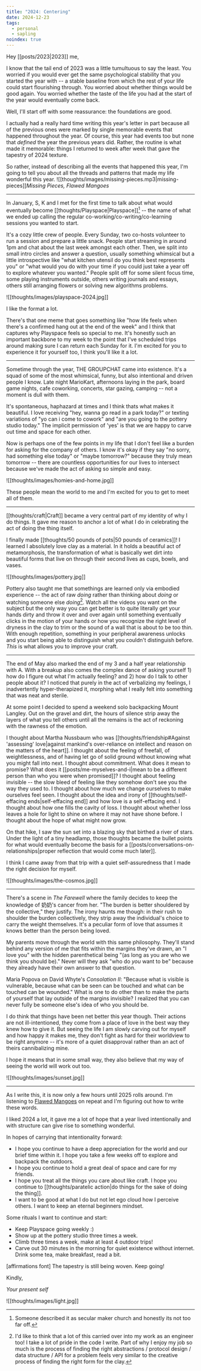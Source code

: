 ```yaml
---
title: "2024: Centering"
date: 2024-12-23
tags:
  - personal
  - sapling
noindex: true
---
```

Hey [[posts/2023|2023]] me,

I know that the tail end of 2023 was a little tumultuous to say the least. You worried if you would ever get the same psychological stability that you started the year with -- a stable baseline from which the rest of your life could start flourishing through. You worried about whether things would be good again. You worried whether the taste of the life you had at the start of the year would eventually come back.

Well, I'll start off with some reassurance: the foundations are good.

I actually had a really hard time writing this year's letter in part because all of the previous ones were marked by single memorable events that happened throughout the year. Of course, this year had events too but none that _defined_ the year the previous years did. Rather, the routine is what made it memorable: things I returned to week after week that gave the tapestry of 2024 texture.

So rather, instead of describing all the events that happened this year, I'm going to tell you about all the threads and patterns that made my life wonderful this year.
![[thoughts/images/missing-pieces.mp3|missing-pieces]]*Missing Pieces, Flawed Mangoes*

---

In January, S, K and I met for the first time to talk about what would eventually become [[thoughts/Playspace|Playspace]][^1] -- the name of what we ended up calling the regular co-working/co-writing/co-learning sessions you wanted to start.

[^1]: Someone described it as secular maker church and honestly its not too far off. 

It's a cozy little crew of people. Every Sunday, two co-hosts volunteer to run a session and prepare a little snack. People start streaming in around 1pm and chat about the last week amongst each other. Then, we split into small intro circles and answer a question, usually something whimsical but a little introspective like "what kitchen utensil do you think best represents you" or "what would you do with your time if you could just take a year off to explore whatever you wanted." People split off for some silent focus time, some playing instruments outside, others writing journals and essays, others still arranging flowers or solving new algorithms problems.

![[thoughts/images/playspace-2024.jpg]]

I like the format a lot. 

There's that one meme that goes something like "how life feels when there's a confirmed hang out at the end of the week" and I think that captures why Playspace feels so special to me. It's honestly such an important backbone to my week to the point that I've scheduled trips around making sure I can return each Sunday for it. I'm excited for you to experience it for yourself too, I think you'll like it a lot.

---

Sometime through the year, THE GROUPCHAT came into existence. It's a squad of some of the most whimsical, funny, but also intentional and driven people I know. Late night MarioKart, afternoons laying in the park, board game nights, cafe coworking, concerts, star gazing, camping -- not a moment is dull with them.

It's spontaneous, haphazard at times and I think thats what makes it beautiful. I love receiving "hey, wanna go read in a park today?" or texting variations of "yo can i come to cowork" and "are you going to the pottery studio today." The implicit permission of 'yes' is that we are happy to carve out time and space for each other.

Now is perhaps one of the few points in my life that I don't feel like a burden for asking for the company of others. I know it's okay if they say "no sorry, had something else today" or "maybe tomorrow?" because they truly mean tomorrow -- there are countless opportunities for our lives to intersect because we've made the act of asking so simple and easy.

![[thoughts/images/homies-and-home.jpg]]

These people mean the world to me and I'm excited for you to get to meet all of them.

---

[[thoughts/craft|Craft]] became a very central part of my identity of why I do things. It gave me reason to anchor a lot of what I do in celebrating the act of doing the thing itself.

I finally made [[thoughts/50 pounds of pots|50 pounds of ceramics]]! I learned I absolutely love clay as a material. In it holds a beautiful act of metamorphosis, the transformation of what is basically wet dirt into beautiful forms that live on through their second lives as cups, bowls, and vases.

![[thoughts/images/pottery.jpg]]

Pottery also taught me that somethings are learned only via embodied experience -- the act of raw *doing* rather than thinking about *doing* or watching someone else *doing*[^2]. Watch all the videos you want on the subject but the only way you can get better is to quite literally get your hands dirty and throw it over and over again until something eventually clicks in the motion of your hands or how you recognize the right level of dryness in the clay to trim or the sound of a wall that is about to be too thin. With enough repetition, something in your peripheral awareness unlocks and you start being able to distinguish what you couldn't distinguish before. *This* is what allows you to improve your craft.

[^2]: I'd like to think that a lot of this carried over into my work as an engineer too! I take a lot of pride in the code I write. Part of why I enjoy my job so much is the process of finding the right abstractions / protocol design / data structure / API for a problem feels very similar to the creative process of finding the right form for the clay.

---

The end of May also marked the end of my 3 and a half year relationship with A. With a breakup also comes the complex dance of asking yourself 1) how do I figure out what I'm actually feeling? and 2) how do I talk to other people about it? I noticed that purely in the act of verbalizing my feelings, I inadvertently hyper-therapized it, morphing what I really felt into something that was neat and sterile.

At some point I decided to spend a weekend solo backpacking Mount Langley. Out on the gravel and dirt, the hours of silence strip away the layers of what you tell others until all the remains is the act of reckoning with the rawness of the emotion.

I thought about Martha Nussbaum who was [[thoughts/friendship#Against 'assessing' love|against mankind's over-reliance on intellect and reason on the matters of the heart]]. I thought about the feeling of freefall, of weightlessness, and of having let go of solid ground without knowing what you might fall into next. I thought about commitment. What does it mean to promise? What does it [[posts/me-myselves-and-i|mean to be a different person than who you were when promised]]? I thought about feeling invisible -- the slow bleed of feeling like they somehow don't see you the way they used to. I thought about how much we change ourselves to make ourselves feel seen. I thought about the idea and irony of [[thoughts/self-effacing ends|self-effacing end]] and how love is a self-effacing end. I thought about how one fills the cavity of loss. I thought about whether loss leaves a hole for light to shine on where it may not have shone before. I thought about the hope of what might now grow.

On that hike, I saw the sun set into a blazing sky that birthed a river of stars. Under the light of a tiny headlamp, those thoughts became the bullet points for what would eventually become the basis for a [[posts/conversations-on-relationships|proper reflection that would come much later]].

I think I came away from that trip with a quiet self-assuredness that I made the right decision for myself.

![[thoughts/images/the-cosmos.jpg]]

---

There's a scene in *The Farewell* where the family decides to keep the knowledge of 奶奶's cancer from her. "The burden is better shouldered by the collective," they justify. The irony haunts me though: in their rush to shoulder the burden collectively, they strip away the individual's choice to carry the weight themselves. It's a peculiar form of love that assumes it knows better than the person being loved.

My parents move through the world with this same philosophy. They'll stand behind any version of me that fits within the margins they've drawn, an "I love you" with the hidden parenthetical being "(as long as you are who we think you should be)." Never will they ask "who do _you_ want to be" because they already have their own answer to that question.

Maria Popova on David Whyte's *Consolation II*: "Because what is visible is vulnerable, because what can be seen can be touched and what can be touched can be wounded." What is one to do other than to make the parts of yourself that lay outside of the margins invisible? I realized that you can never fully be someone else's idea of who you should be. 

I do think that things have been net better this year though. Their actions are not ill-intentioned, they come from a place of love in the best way they knew how to give it. But seeing the life I am slowly carving out for myself and how happy it makes me, they don't fight as hard for their worldview to be right anymore -- it's more of a quiet disapproval rather than an act of theirs cannibalizing mine.

I hope it means that in some small way, they also believe that my way of seeing the world will work out too.

![[thoughts/images/sunset.jpg]]

---

As I write this, it is now only a few hours until 2025 rolls around. I'm listening to [Flawed Mangoes](https://open.spotify.com/artist/4MrQDA45Gd0llLrwFUzimG) on repeat and I'm figuring out how to write these words.

I liked 2024 a lot, it gave me a lot of hope that a year lived intentionally and with structure can give rise to something wonderful.

In hopes of carrying that intentionality forward:

- I hope you continue to have a deep appreciation for the world and our brief time within it. I hope you take a few weeks off to explore and backpack the outdoors.
- I hope you continue to hold a great deal of space and care for my friends.
- I hope you treat all the things you care about like craft. I hope you continue to [[thoughts/paratelic action|do things for the sake of doing the thing]].
- I want to be good at what I do but not let ego cloud how I perceive others. I want to keep an eternal beginners mindset.

Some rituals I want to continue and start:

- Keep Playspace going weekly :)
- Show up at the pottery studio three times a week.
- Climb three times a week, make at least 4 outdoor trips!
- Carve out 30 minutes in the morning for quiet existence without internet. Drink some tea, make breakfast, read a bit.

[affirmations font] The tapestry is still being woven. Keep going!

Kindly,

*Your present self*

![[thoughts/images/light.jpg]]
